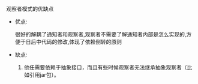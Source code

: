 观察者模式的优缺点
   - 优点:
        
        很好的解耦了通知者和观察者,观察者不需要了解通知者内部是怎么实现的,方便于日后中代码的修改,体现了依赖倒转的原则
        
   - 缺点:
   
      1. 他任需要依赖于抽象接口，而且有些时候观察者无法继承抽象观察者（比如引用jar包）。
